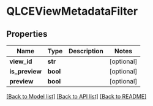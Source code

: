 # QLCEViewMetadataFilter

## Properties
Name | Type | Description | Notes
------------ | ------------- | ------------- | -------------
**view_id** | **str** |  | [optional] 
**is_preview** | **bool** |  | [optional] 
**preview** | **bool** |  | [optional] 

[[Back to Model list]](../README.md#documentation-for-models) [[Back to API list]](../README.md#documentation-for-api-endpoints) [[Back to README]](../README.md)

